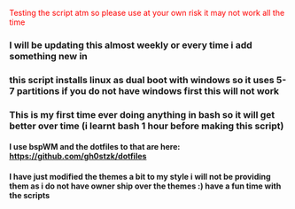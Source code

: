 <span style="color: red;">Testing the script atm so please use at your own risk it may not work all the time</span>

### I will be updating this almost weekly or every time i add something new in
### this script installs linux as dual boot with windows so it uses 5-7 partitions if you do not have windows first this will not work
### This is my first time ever doing anything in bash so it will get better over time (i learnt bash 1 hour before making this script)

#### I use bspWM and the dotfiles to that are here: https://github.com/gh0stzk/dotfiles

#### I have just modified the themes a bit to my style i will not be providing them as i do not have owner ship over the themes :) have a fun time with the scripts

